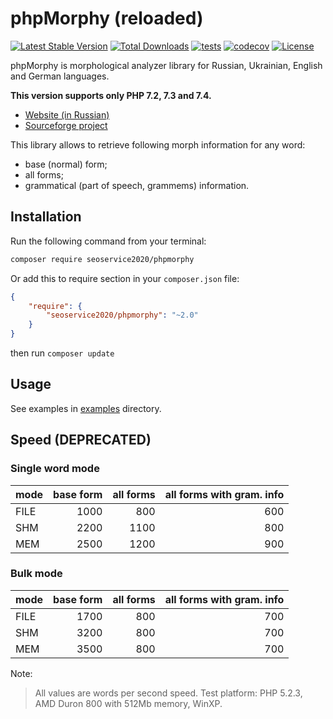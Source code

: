 # phpMorphy (reloaded)

[![Latest Stable Version](https://poser.pugx.org/seoservice2020/phpmorphy/version)](https://packagist.org/packages/seoservice2020/phpmorphy)
[![Total Downloads](https://poser.pugx.org/seoservice2020/phpmorphy/downloads)](https://packagist.org/packages/seoservice2020/phpmorphy)
[![tests](https://github.com/seoservice2020/phpmorphy/workflows/tests/badge.svg)](https://github.com/seoservice2020/phpmorphy/actions)
[![codecov](https://codecov.io/gh/seoservice2020/phpmorphy/branch/master/graph/badge.svg)](https://codecov.io/gh/seoservice2020/phpmorphy)
[![License](https://poser.pugx.org/seoservice2020/phpmorphy/license)](https://packagist.org/packages/seoservice2020/phpmorphy)

phpMorphy is morphological analyzer library for Russian, Ukrainian, English and German languages.

**This version supports only PHP 7.2, 7.3 and 7.4.**

* [Website (in Russian)](http://phpmorphy.sourceforge.net/)
* [Sourceforge project](http://sourceforge.net/projects/phpmorphy)

This library allows to retrieve following morph information for any word:

* base (normal) form;
* all forms;
* grammatical (part of speech, grammems) information.

## Installation

Run the following command from your terminal:

```bash
composer require seoservice2020/phpmorphy
```

Or add this to require section in your `composer.json` file:

```json
{
    "require": {
        "seoservice2020/phpmorphy": "~2.0"
    }
}
```

then run ```composer update```

## Usage

See examples in [examples](examples) directory.

## Speed (DEPRECATED)

### Single word mode

| mode          | base form       | all forms     | all forms with gram. info |
|:------------- | ---------------:| -------------:| -------------------------:|
| FILE          | 1000            |  800          | 600                       |
| SHM           | 2200            | 1100          | 800                       |
| MEM           | 2500            | 1200          | 900                       |

### Bulk mode

| mode          | base form       | all forms     | all forms with gram. info |
|:------------- | ---------------:| -------------:| -------------------------:|
| FILE          | 1700            | 800           | 700                       |
| SHM           | 3200            | 800           | 700                       |
| MEM           | 3500            | 800           | 700                       |

Note:
> All values are words per second speed.
> Test platform: PHP 5.2.3, AMD Duron 800 with 512Mb memory, WinXP.

